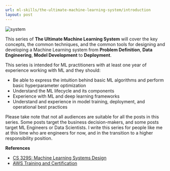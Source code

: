 ```yaml
---
url: ml-skills/the-ultimate-machine-learning-system/introduction
layout: post
---
```


![system][system]

This series of **The Ultimate Machine Learning System** will cover the key concepts, the common techniques, and the common tools for designing and developing a Machine Learning system from **Problem Definition**, **Data Engineering**, **Model Development** to **Deployment**.

This series is intended for ML practitioners with at least one year of experience working with ML and they should:

- Be able to express the intuition behind basic ML algorithms and perform basic hyperparameter optimization
- Understand the ML lifecycle and its components
- Experience with ML and deep learning frameworks
- Understand and experience in model training, deployment, and operational best practices

Please take note that not all audiences are suitable for all the posts in this series. Some posts target the business decision-makers, and some posts target ML Engineers or Data Scientists. I write this series for people like me at this time who are engineers for now, and in the transition to a higher responsibility position.

**References**

- [CS 329S: Machine Learning Systems Design](https://stanford-cs329s.github.io/)
- [AWS Training and Certification](https://explore.skillbuilder.aws/)

<!-- MARKDOWN LINKS & IMAGES -->

[system]: /assets/images/ml-skills/the-ultimate-machine-learning-system/introduction/system.jpeg
